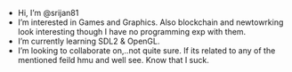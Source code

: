 - Hi, I’m @srijan81
- I’m interested in Games and Graphics. Also blockchain and newtowrking look interesting though I have no programming exp with them.
- I’m currently learning SDL2 & OpenGL.
- I’m looking to collaborate on,..not quite sure. If its related to any of the mentioned feild hmu and well see. Know that I suck.

<!---
srijan81/srijan81 is a ✨ special ✨ repository because its `README.md` (this file) appears on your GitHub profile.
You can click the Preview link to take a look at your changes.
--->
